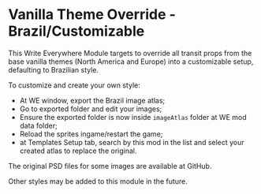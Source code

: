 # Vanilla Theme Override - Brazil/Customizable

This Write Everywhere Module targets to override all transit props from the base vanilla themes (North America and Europe) into a customizable setup, defaulting to Brazilian style.

To customize and create your own style:
- At WE window, export the Brazil image atlas;
- Go to exported folder and edit your images;
- Ensure the exported folder is now inside `imageAtlas` folder at WE mod data folder;
- Reload the sprites ingame/restart the game;
- at Templates Setup tab, search by this mod in the list and select your created atlas to replace the original.

The original PSD files for some images are available at GitHub.

Other styles may be added to this module in the future.